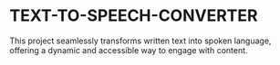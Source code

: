 # TEXT-TO-SPEECH-CONVERTER
This project seamlessly transforms written text into spoken language, offering a dynamic and accessible way to engage with content.

